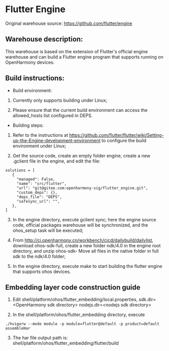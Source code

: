 Flutter Engine
==============

Original warehouse source: https://github.com/flutter/engine

## Warehouse description:
This warehouse is based on the extension of Flutter's official engine warehouse and can build a Flutter engine program that supports running on OpenHarmony devices.

## Build instructions:

* Build environment:
1. Currently only supports building under Linux;

2. Please ensure that the current build environment can access the allowed_hosts list configured in DEPS.

* Building steps:
1. Refer to the instructions at https://github.com/flutter/flutter/wiki/Setting-up-the-Engine-development-environment to configure the build environment under Linux;

2. Get the source code, create an empty folder engine, create a new .gclient file in the engine, and edit the file:
```
solutions = [
   {
     "managed": False,
     "name": "src/flutter",
     "url": "git@gitee.com:openharmony-sig/flutter_engine.git",
     "custom_deps": {},
     "deps_file": "DEPS",
     "safesync_url": "",
   },
]
```

3. In the engine directory, execute gclient sync; here the engine source code, official packages warehouse will be synchronized, and the ohos_setup task will be executed;

4. From http://ci.openharmony.cn/workbench/cicd/dailybuild/dailylist, download ohos-sdk-full, create a new folder ndk/4.0 in the engine root directory, and unzip ohos-sdk- Move all files in the native folder in full sdk to the ndk/4.0 folder;

5. In the engine directory, execute make to start building the flutter engine that supports ohos devices.


## Embedding layer code construction guide

1. Edit shell/platform/ohos/flutter_embedding/local.properties,
     sdk.dir=\<OpenHarmony sdk directory\>
     nodejs.dir=\<nodejs sdk directory\>
  
2. In the shell/platform/ohos/flutter_embedding directory, execute
```
./hvigorw --mode module -p module=flutter@default -p product=default assembleHar
```


3. The har file output path is: shell/platform/ohos/flutter_embedding/flutter/build